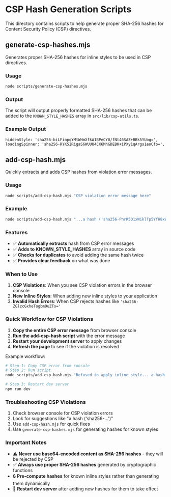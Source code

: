 # CSP Hash Generation Scripts

This directory contains scripts to help generate proper SHA-256 hashes for Content Security Policy (CSP) directives.

## generate-csp-hashes.mjs

Generates proper SHA-256 hashes for inline styles to be used in CSP directives.

### Usage

```bash
node scripts/generate-csp-hashes.mjs
```

### Output

The script will output properly formatted SHA-256 hashes that can be added to the `KNOWN_STYLE_HASHES` array in `src/lib/csp-utils.ts`.

### Example Output

```
hiddenStyle: 'sha256-biLFinpqYMtWHmXfkA1BPeCY0/fNt46SAZ+BBk5YUog=',
loadingSpinner: 'sha256-RYK5IRigaS6WUUU4CX6MhGDEBK+iPXy1qArgs1eoCfo=',
```

## add-csp-hash.mjs

Quickly extracts and adds CSP hashes from violation error messages.

### Usage

```bash
node scripts/add-csp-hash.mjs "CSP violation error message here"
```

### Example

```bash
node scripts/add-csp-hash.mjs "...a hash ('sha256-PhrR5O1xWiklTp5YfH8xWeig83Y/rhbrdb5whLn1pSg=')..."
```

### Features

- ✅ **Automatically extracts** hash from CSP error messages
- ✅ **Adds to KNOWN_STYLE_HASHES** array in source code
- ✅ **Checks for duplicates** to avoid adding the same hash twice
- ✅ **Provides clear feedback** on what was done

### When to Use

1. **CSP Violations**: When you see CSP violation errors in the browser console
2. **New Inline Styles**: When adding new inline styles to your application
3. **Invalid Hash Errors**: When CSP rejects hashes like `'sha256-ZGlzcGxheTogbm9uZTs='`

### Quick Workflow for CSP Violations

1. **Copy the entire CSP error message** from browser console
2. **Run the add-csp-hash script** with the error message
3. **Restart your development server** to apply changes
4. **Refresh the page** to see if the violation is resolved

Example workflow:
```bash
# Step 1: Copy CSP error from console
# Step 2: Run script
node scripts/add-csp-hash.mjs "Refused to apply inline style... a hash ('sha256-ABC123=')..."

# Step 3: Restart dev server
npm run dev
```

### Troubleshooting CSP Violations

1. Check browser console for CSP violation errors
2. Look for suggestions like "a hash ('sha256-...')"
3. Use `add-csp-hash.mjs` for quick fixes
4. Use `generate-csp-hashes.mjs` for generating hashes for known styles

### Important Notes

- ⚠️ **Never use base64-encoded content as SHA-256 hashes** - they will be rejected by CSP
- ✅ **Always use proper SHA-256 hashes** generated by cryptographic functions
- 🔒 **Pre-compute hashes** for known inline styles rather than generating them dynamically
- 🔄 **Restart dev server** after adding new hashes for them to take effect 